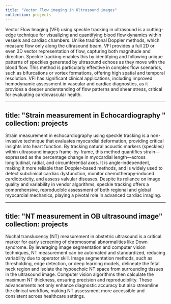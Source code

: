```yaml
---
title: "Vector Flow imaging in Ultrasound images"
collection: projects
---
```


Vector Flow Imaging (VFI) using speckle tracking in ultrasound is a cutting-edge technique for visualizing and quantifying blood flow dynamics within vessels and cardiac chambers. Unlike traditional Doppler methods, which measure flow only along the ultrasound beam, VFI provides a full 2D or even 3D vector representation of flow, capturing both magnitude and direction. Speckle tracking enables this by identifying and following unique patterns of speckles generated by ultrasound echoes as they move with the blood flow. This method is particularly effective in complex flow scenarios, such as bifurcations or vortex formations, offering high spatial and temporal resolution. VFI has significant clinical applications, including improved hemodynamic assessment in vascular and cardiac diagnostics, as it provides a deeper understanding of flow patterns and shear stress, critical for evaluating cardiovascular health.


---
title: "Strain measurement in Echocardiography "
collection: projects
---

Strain measurement in echocardiography using speckle tracking is a non-invasive technique that evaluates myocardial deformation, providing critical insights into heart function. By tracking natural acoustic markers (speckles) within ultrasound images frame-by-frame, this method quantifies strain—expressed as the percentage change in myocardial length—across longitudinal, radial, and circumferential axes. It is angle-independent, making it more reliable than Doppler-based methods, and is widely used to detect subclinical cardiac dysfunction, monitor chemotherapy-induced cardiotoxicity, and assess valvular diseases. Despite its reliance on image quality and variability in vendor algorithms, speckle tracking offers a comprehensive, reproducible assessment of both regional and global myocardial mechanics, playing a pivotal role in advanced cardiac imaging.


---
title: "NT measurement in OB ultrasound image"
collection: projects
---

Nuchal translucency (NT) measurement in obstetric ultrasound is a critical marker for early screening of chromosomal abnormalities like Down syndrome. By leveraging image segmentation and computer vision techniques, NT measurement can be automated and standardized, reducing variability due to operator skill. Image segmentation methods, such as thresholding, edge detection, or deep learning models, delineate the fetal neck region and isolate the hypoechoic NT space from surrounding tissues in the ultrasound image. Computer vision algorithms then calculate the maximum NT thickness, ensuring precision and reproducibility. These advancements not only enhance diagnostic accuracy but also streamline the clinical workflow, making NT assessment more accessible and consistent across healthcare settings.
